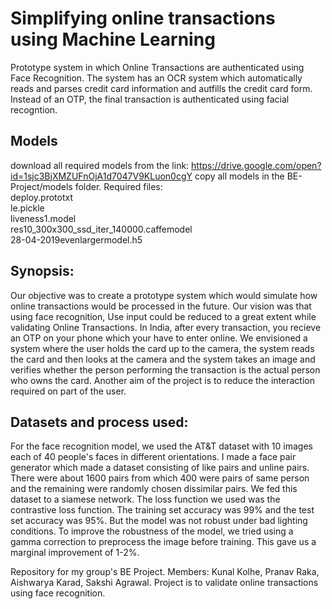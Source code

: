 # Simplifying online transactions using Machine Learning
Prototype system in which Online Transactions are authenticated using Face Recognition. The system has an OCR system which automatically reads and parses credit card information and autfills the credit card form. Instead of an OTP, the final transaction is authenticated using facial recogntion. 

## Models
download all required models from the link: https://drive.google.com/open?id=1sjc3BjXMZUFnOjA1d7047V9KLuon0cgY
copy all models in the BE-Project/models folder.
Required files:  
deploy.prototxt  
le.pickle  
liveness1.model  
res10_300x300_ssd_iter_140000.caffemodel  
28-04-2019evenlargermodel.h5  

## Synopsis:
Our objective was to create a prototype system which would simulate how online transactions would be processed in the future. Our vision was that using face recognition, Use input could be reduced to a great extent while validating Online Transactions. In India, after every transaction, you recieve an OTP on your phone which your have to enter online. We envisioned a system where the user holds the card up to the camera, the system reads the card and then looks at the camera and the system takes an image and verifies whether the person performing the transaction is the actual person who owns the card. 
Another aim of the project is to reduce the interaction required on part of the user. 

## Datasets and process used:
For the face recognition model, we used the AT&T dataset with 10 images each of 40 people's faces in different orientations. I made a face pair generator which made a dataset consisting of like pairs and unline pairs. There were about 1600 pairs from which 400 were pairs of same person and the remaining were randomly chosen dissimilar pairs. 
We fed this dataset to a siamese network. The loss function we used was the contrastive loss function. 
The training set accuracy was 99% and the test set accuracy was 95%. 
But the model was not robust under bad lighting conditions. To improve the robustness of the model, we tried using a gamma correction to preprocess the image before training. This gave us a marginal improvement of 1-2%.


Repository for my group's BE Project. Members: Kunal Kolhe, Pranav Raka, Aishwarya Karad,  Sakshi Agrawal. Project is to validate online transactions using face recognition.
